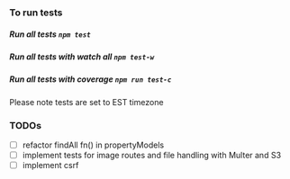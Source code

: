 

### To run tests
##### Run all tests `npm test`
##### Run all tests with watch all `npm test-w`
##### Run all tests with coverage `npm run test-c`

Please note tests are set to EST timezone


### TODOs
- [ ] refactor findAll fn() in propertyModels
- [ ] implement tests for image routes and file handling with Multer and S3
- [ ] implement csrf